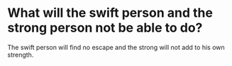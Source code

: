 # What will the swift person and the strong person not be able to do?

The swift person will find no escape and the strong will not add to his own strength.

